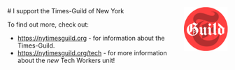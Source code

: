 <img align="right" height="100" width="100" valign="middle" src="./img/guild-logo-circle.png">
# I support the Times-Guild of New York

To find out more, check out:

 - https://nytimesguild.org - for information about the Times-Guild.
 - https://nytimesguild.org/tech - for more information about the _new_ Tech Workers unit!



